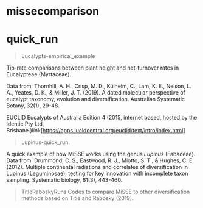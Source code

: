 # missecomparison

# quick_run
> Eucalypts-empirical_example 
 
Tip-rate comparisons between plant height and net-turnover rates in Eucalypteae (Myrtaceae). 
 
Data from:
Thornhill, A. H., Crisp, M. D., Külheim, C., Lam, K. E., Nelson, L. A., Yeates, D. K., & Miller, J. T. (2019). A dated molecular perspective of eucalypt taxonomy, evolution and diversification. Australian Systematic Botany, 32(1), 29-48.
 
EUCLID Eucalypts of Australia Edition 4 (2015, internet based, hosted by the Identic Pty Ltd, Brisbane.)link[https://apps.lucidcentral.org/euclid/text/intro/index.html]

 
> Lupinus-quick_run. 
 
A quick example of how MiSSE works using the genus *Lupinus* (Fabaceae). 
Data from: 
 Drummond, C. S., Eastwood, R. J., Miotto, S. T., & Hughes, C. E. (2012). Multiple continental radiations and correlates of diversification in Lupinus (Leguminosae): testing for key innovation with incomplete taxon sampling. Systematic biology, 61(3), 443-460.
 
> TitleRaboskyRuns 
  Codes to compare MiSSE to other diversification methods based on Title and Rabosky (2019). 
